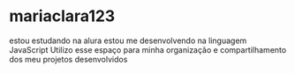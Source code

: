 # mariaclara123
estou estudando na alura
estou me desenvolvendo na linguagem JavaScript
Utilizo esse espaço para minha organização e compartilhamento dos meu projetos desenvolvidos
